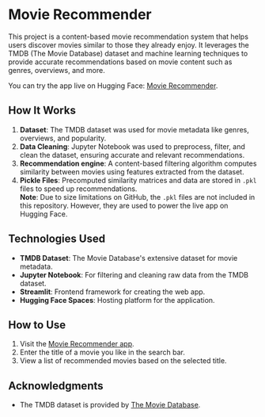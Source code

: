 # Movie Recommender

This project is a content-based movie recommendation system that helps users discover movies similar to those they already enjoy. It leverages the TMDB (The Movie Database) dataset and machine learning techniques to provide accurate recommendations based on movie content such as genres, overviews, and more.

You can try the app live on Hugging Face: [Movie Recommender](https://huggingface.co/spaces/rodba24/movie-recommender).


## How It Works
1. **Dataset**: The TMDB dataset was used for movie metadata like genres, overviews, and popularity.
2. **Data Cleaning**: Jupyter Notebook was used to preprocess, filter, and clean the dataset, ensuring accurate and relevant recommendations.
3. **Recommendation engine**: A content-based filtering algorithm computes similarity between movies using features extracted from the dataset.
4. **Pickle Files**: Precomputed similarity matrices and data are stored in `.pkl` files to speed up recommendations.  
   **Note**: Due to size limitations on GitHub, the `.pkl` files are not included in this repository. However, they are used to power the live app on Hugging Face.

## Technologies Used
- **TMDB Dataset**: The Movie Database's extensive dataset for movie metadata.
- **Jupyter Notebook**: For filtering and cleaning raw data from the TMDB dataset.
- **Streamlit**: Frontend framework for creating the web app.
- **Hugging Face Spaces**: Hosting platform for the application.

## How to Use
1. Visit the [Movie Recommender app](https://huggingface.co/spaces/rodba24/movie-recommender).
2. Enter the title of a movie you like in the search bar.
3. View a list of recommended movies based on the selected title.

## Acknowledgments
- The TMDB dataset is provided by [The Movie Database](https://www.themoviedb.org/).

